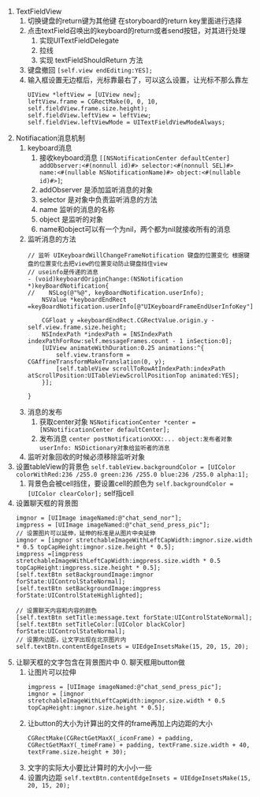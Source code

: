 1. TextFieldView
    1. 切换键盘的return键为其他键 在storyboard的return key里面进行选择
    2. 点击textField召唤出的keyboard的return或者send按钮，对其进行处理
        1. 实现UITextFieldDelegate
        2. 拉线
        3. 实现 textFieldShouldReturn 方法
    3. 键盘撤回 `[self.view endEditing:YES];`
    4. 输入框设置无边框后，光标靠最右了，可以这么设置，让光标不那么靠左
        ```
        UIView *leftView = [UIView new];
        leftView.frame = CGRectMake(0, 0, 10, self.fieldView.frame.size.height);
        self.fieldView.leftView = leftView;
        self.fieldView.leftViewMode = UITextFieldViewModeAlways;
        ```
2. Notifiacation消息机制
    1. keyboard消息
        1. 接收keyboard消息 `[[NSNotificationCenter defaultCenter] addObserver:<#(nonnull id)#> selector:<#(nonnull SEL)#> name:<#(nullable NSNotificationName)#> object:<#(nullable id)#>]`;
        2. addObserver 是添加监听消息的对象
        3. selector 是对象中负责监听消息的方法
        4. name 监听的消息的名称
        5. object 是监听的对象
        6. name和object可以有一个为nil，两个都为nil就接收所有的消息
    2. 监听消息的方法
        ```
        // 监听 UIKeyboardWillChangeFrameNotification 键盘的位置变化 根据键盘的位置变化去把view的位置变动防止键盘挡住view
        // useinfo是传递的消息
        - (void)keyboardOriginChange:(NSNotification *)keyBoardNotification{
        //    NSLog(@"%@", keyBoardNotification.userInfo);
            NSValue *keyboardEndRect =keyBoardNotification.userInfo[@"UIKeyboardFrameEndUserInfoKey"];
            
            CGFloat y =keyboardEndRect.CGRectValue.origin.y - self.view.frame.size.height;
            NSIndexPath *indexPath = [NSIndexPath indexPathForRow:self.messageFrames.count - 1 inSection:0];
            [UIView animateWithDuration:0.25 animations:^{
                self.view.transform = CGAffineTransformMakeTranslation(0, y);
                [self.tableView scrollToRowAtIndexPath:indexPath atScrollPosition:UITableViewScrollPositionTop animated:YES];
            }];
            
        }
        ```
    3. 消息的发布 
        1. 获取center对象 `NSNotificationCenter *center = [NSNotificationCenter defaultCenter];`
        2. 发布消息 `center postNotificationXXX:... object:发布者对象 userInfo: NSDictionary对象给监听者的消息 `
    4. 监听对象回收的时候必须移除监听对象
3. 设置tableView的背景色 `self.tableView.backgroundColor = [UIColor colorWithRed:236 /255.0 green:236 /255.0 blue:236 /255.0 alpha:1];`
    1. 背景色会被cell挡住，要设置cell的颜色为 `self.backgroundColor =[UIColor clearColor];` self指cell
4. 设置聊天框的背景图 
    ```
    imgnor = [UIImage imageNamed:@"chat_send_nor"];
    imgpress = [UIImage imageNamed:@"chat_send_press_pic"];
    // 设置图片可以延伸，延伸的标准是从图片中央延伸
    imgnor = [imgnor stretchableImageWithLeftCapWidth:imgnor.size.width * 0.5 topCapHeight:imgnor.size.height * 0.5];
    imgpress =[imgpress stretchableImageWithLeftCapWidth:imgpress.size.width * 0.5 topCapHeight:imgpress.size.height * 0.5];
    [self.textBtn setBackgroundImage:imgnor forState:UIControlStateNormal];
    [self.textBtn setBackgroundImage:imgpress forState:UIControlStateHighlighted];

    // 设置聊天内容和内容的颜色
    [self.textBtn setTitle:message.text forState:UIControlStateNormal];
    [self.textBtn setTitleColor:[UIColor blackColor] forState:UIControlStateNormal];
    // 设置内边距，让文字出现在北京图片内
    self.textBtn.contentEdgeInsets = UIEdgeInsetsMake(15, 20, 15, 20);
    ```
5. 让聊天框的文字包含在背景图片中
    0. 聊天框用button做
    1. 让图片可以拉伸 
        ```
        imgpress = [UIImage imageNamed:@"chat_send_press_pic"];
        imgnor = [imgnor stretchableImageWithLeftCapWidth:imgnor.size.width * 0.5 topCapHeight:imgnor.size.height * 0.5];
        ```
    2. 让button的大小为计算出的文件的frame再加上内边距的大小
        ```
        CGRectMake(CGRectGetMaxX(_iconFrame) + padding, CGRectGetMaxY(_timeFrame) + padding, textFrame.size.width + 40, textFrame.size.height + 30);
        ```
    3. 文字的实际大小要比计算时的大小小一些
    4. 设置内边距 `self.textBtn.contentEdgeInsets = UIEdgeInsetsMake(15, 20, 15, 20);`
